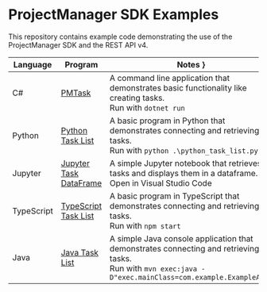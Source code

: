 # ProjectManager SDK Examples

This repository contains example code demonstrating the use of the ProjectManager SDK and the REST API v4.

| Language | Program | Notes }
| -------- | ------- | ----- |
| C#       | [PMTask](csharp/PmTask) | A command line application that demonstrates basic functionality like creating tasks.<br/>Run with `dotnet run` |
| Python   | [Python Task List](python/python_task_list.py) | A basic program in Python that demonstrates connecting and retrieving tasks.<br/>Run with `python .\python_task_list.py` |
| Jupyter  | [Jupyter Task DataFrame](jupyter/TaskDataFrame.ipynb) | A simple Jupyter notebook that retrieves tasks and displays them in a dataframe.<br/>Open in Visual Studio Code |
| TypeScript | [TypeScript Task List](https://github.com/projectmgr/projectmanager-sdk-examples/blob/main/typescript/src/index.ts) | A basic program in TypeScript that demonstrates connecting and retrieving tasks.<br/>Run with `npm start` |
| Java     | [Java Task List](java/src/main/java/com/example/ExampleApp.java) | A simple Java console application that demonstrates connecting and retrieving tasks.<br/>Run with `mvn exec:java -D"exec.mainClass=com.example.ExampleApp"` |

